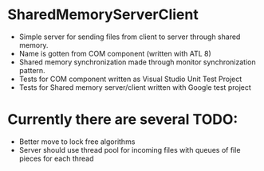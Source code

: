 # SharedMemoryServerClient

* Simple server for sending files from client to server through shared memory.
* Name is gotten from COM component (written with ATL 8)
* Shared memory synchronization made through monitor synchronization pattern. 
* Tests for COM component written as Visual Studio Unit Test Project
* Tests for Shared memory server/client written with Google test project

# Currently there are several TODO:

* Better move to lock free algorithms
* Server should use thread pool for incoming files with queues of file pieces for each thread